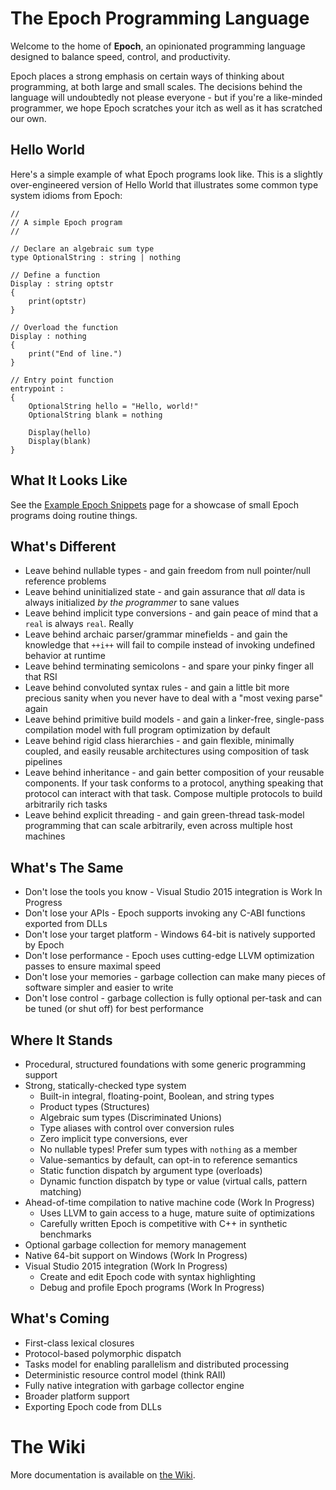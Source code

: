 # The Epoch Programming Language
Welcome to the home of **Epoch**, an opinionated programming language designed to balance speed, control, and productivity.

Epoch places a strong emphasis on certain ways of thinking about programming, at both large and small scales. The decisions behind the language will undoubtedly not please everyone - but if you're a like-minded programmer, we hope Epoch scratches your itch as well as it has scratched our own.

## Hello World
Here's a simple example of what Epoch programs look like. This is a slightly over-engineered version of Hello World that illustrates some common type system idioms from Epoch:

    //
    // A simple Epoch program
    //
    
    // Declare an algebraic sum type
    type OptionalString : string | nothing
    
    // Define a function
    Display : string optstr
    {
        print(optstr)
    }
    
    // Overload the function
    Display : nothing
    {
        print("End of line.")
    }
    
    // Entry point function
    entrypoint :
    {
        OptionalString hello = "Hello, world!"
        OptionalString blank = nothing
        
        Display(hello)
        Display(blank)
    }

   
## What It Looks Like
See the [Example Epoch Snippets](https://github.com/apoch/epoch-language/wiki/Example-Snippets) page for a showcase of small Epoch programs doing routine things.

## What's Different
* Leave behind nullable types - and gain freedom from null pointer/null reference problems
* Leave behind uninitialized state - and gain assurance that *all* data is always initialized *by the programmer* to sane values
* Leave behind implicit type conversions - and gain peace of mind that a `real` is always `real`. Really
* Leave behind archaic parser/grammar minefields - and gain the knowledge that `++i++` will fail to compile instead of invoking undefined behavior at runtime
* Leave behind terminating semicolons - and spare your pinky finger all that RSI
* Leave behind convoluted syntax rules - and gain a little bit more precious sanity when you never have to deal with a "most vexing parse" again
* Leave behind primitive build models - and gain a linker-free, single-pass compilation model with full program optimization by default
* Leave behind rigid class hierarchies - and gain flexible, minimally coupled, and easily reusable architectures using composition of task pipelines
* Leave behind inheritance - and gain better composition of your reusable components. If your task conforms to a protocol, anything speaking that protocol can interact with that task. Compose multiple protocols to build arbitrarily rich tasks
* Leave behind explicit threading - and gain green-thread task-model programming that can scale arbitrarily, even across multiple host machines

## What's The Same
* Don't lose the tools you know - Visual Studio 2015 integration is Work In Progress
* Don't lose your APIs - Epoch supports invoking any C-ABI functions exported from DLLs
* Don't lose your target platform - Windows 64-bit is natively supported by Epoch
* Don't lose performance - Epoch uses cutting-edge LLVM optimization passes to ensure maximal speed
* Don't lose your memories - garbage collection can make many pieces of software simpler and easier to write
* Don't lose control - garbage collection is fully optional per-task and can be tuned (or shut off) for best performance

## Where It Stands
* Procedural, structured foundations with some generic programming support
* Strong, statically-checked type system
   * Built-in integral, floating-point, Boolean, and string types
   * Product types (Structures)
   * Algebraic sum types (Discriminated Unions)
   * Type aliases with control over conversion rules
   * Zero implicit type conversions, ever
   * No nullable types! Prefer sum types with `nothing` as a member
   * Value-semantics by default, can opt-in to reference semantics
   * Static function dispatch by argument type (overloads)
   * Dynamic function dispatch by type or value (virtual calls, pattern matching)
* Ahead-of-time compilation to native machine code (Work In Progress)
   * Uses LLVM to gain access to a huge, mature suite of optimizations
   * Carefully written Epoch is competitive with C++ in synthetic benchmarks
* Optional garbage collection for memory management
* Native 64-bit support on Windows (Work In Progress)
* Visual Studio 2015 integration (Work In Progress)
   * Create and edit Epoch code with syntax highlighting
   * Debug and profile Epoch programs (Work In Progress)

## What's Coming
* First-class lexical closures
* Protocol-based polymorphic dispatch
* Tasks model for enabling parallelism and distributed processing
* Deterministic resource control model (think RAII)
* Fully native integration with garbage collector engine
* Broader platform support
* Exporting Epoch code from DLLs


# The Wiki
More documentation is available on [the Wiki](https://github.com/apoch/epoch-language/wiki).

